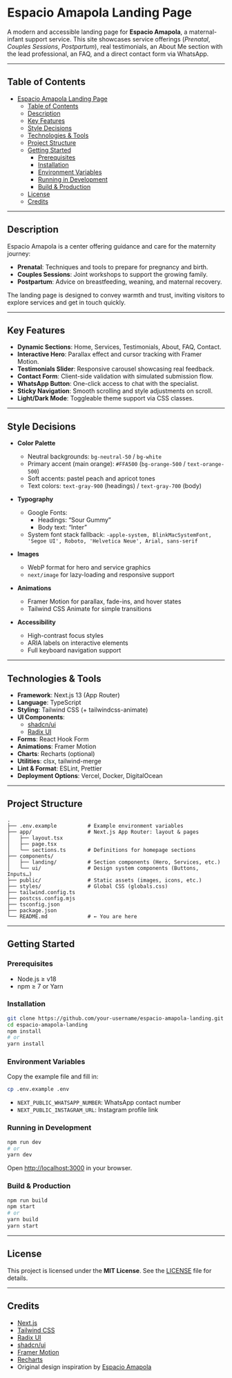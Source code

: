 # Espacio Amapola Landing Page

A modern and accessible landing page for **Espacio Amapola**, a maternal-infant support service. This site showcases service offerings (_Prenatal_, _Couples Sessions_, _Postpartum_), real testimonials, an About Me section with the lead professional, an FAQ, and a direct contact form via WhatsApp.

---

## Table of Contents

- [Espacio Amapola Landing Page](#espacio-amapola-landing-page)
  - [Table of Contents](#table-of-contents)
  - [Description](#description)
  - [Key Features](#key-features)
  - [Style Decisions](#style-decisions)
  - [Technologies \& Tools](#technologies--tools)
  - [Project Structure](#project-structure)
  - [Getting Started](#getting-started)
    - [Prerequisites](#prerequisites)
    - [Installation](#installation)
    - [Environment Variables](#environment-variables)
    - [Running in Development](#running-in-development)
    - [Build \& Production](#build--production)
  - [License](#license)
  - [Credits](#credits)

---

## Description

Espacio Amapola is a center offering guidance and care for the maternity journey:

- **Prenatal**: Techniques and tools to prepare for pregnancy and birth.
- **Couples Sessions**: Joint workshops to support the growing family.
- **Postpartum**: Advice on breastfeeding, weaning, and maternal recovery.

The landing page is designed to convey warmth and trust, inviting visitors to explore services and get in touch quickly.

---

## Key Features

- **Dynamic Sections**: Home, Services, Testimonials, About, FAQ, Contact.
- **Interactive Hero**: Parallax effect and cursor tracking with Framer Motion.
- **Testimonials Slider**: Responsive carousel showcasing real feedback.
- **Contact Form**: Client-side validation with simulated submission flow.
- **WhatsApp Button**: One-click access to chat with the specialist.
- **Sticky Navigation**: Smooth scrolling and style adjustments on scroll.
- **Light/Dark Mode**: Toggleable theme support via CSS classes.

---

## Style Decisions

- **Color Palette**

  - Neutral backgrounds: `bg-neutral-50` / `bg-white`
  - Primary accent (main orange): `#FFA500` (`bg-orange-500` / `text-orange-500`)
  - Soft accents: pastel peach and apricot tones
  - Text colors: `text-gray-900` (headings) / `text-gray-700` (body)

- **Typography**

  - Google Fonts:
    - Headings: “Sour Gummy”
    - Body text: “Inter”
  - System font stack fallback: `-apple-system, BlinkMacSystemFont, 'Segoe UI', Roboto, 'Helvetica Neue', Arial, sans-serif`

- **Images**

  - WebP format for hero and service graphics
  - `next/image` for lazy-loading and responsive support

- **Animations**

  - Framer Motion for parallax, fade-ins, and hover states
  - Tailwind CSS Animate for simple transitions

- **Accessibility**

  - High-contrast focus styles
  - ARIA labels on interactive elements
  - Full keyboard navigation support

---

## Technologies & Tools

- **Framework**: Next.js 13 (App Router)
- **Language**: TypeScript
- **Styling**: Tailwind CSS (+ tailwindcss-animate)
- **UI Components**:
  - [shadcn/ui](https://ui.shadcn.com)
  - [Radix UI](https://www.radix-ui.com)
- **Forms**: React Hook Form
- **Animations**: Framer Motion
- **Charts**: Recharts (optional)
- **Utilities**: clsx, tailwind-merge
- **Lint & Format**: ESLint, Prettier
- **Deployment Options**: Vercel, Docker, DigitalOcean

---

## Project Structure

```
.
├── .env.example          # Example environment variables
├── app/                  # Next.js App Router: layout & pages
│   ├── layout.tsx
│   ├── page.tsx
│   └── sections.ts       # Definitions for homepage sections
├── components/
│   ├── landing/          # Section components (Hero, Services, etc.)
│   └── ui/               # Design system components (Buttons, Inputs…)
├── public/               # Static assets (images, icons, etc.)
├── styles/               # Global CSS (globals.css)
├── tailwind.config.ts
├── postcss.config.mjs
├── tsconfig.json
├── package.json
└── README.md             # ← You are here
```

---

## Getting Started

### Prerequisites

- Node.js ≥ v18
- npm ≥ 7 or Yarn

### Installation

```bash
git clone https://github.com/your-username/espacio-amapola-landing.git
cd espacio-amapola-landing
npm install
# or
yarn install
```

### Environment Variables

Copy the example file and fill in:

```bash
cp .env.example .env
```

- `NEXT_PUBLIC_WHATSAPP_NUMBER`: WhatsApp contact number
- `NEXT_PUBLIC_INSTAGRAM_URL`: Instagram profile link

### Running in Development

```bash
npm run dev
# or
yarn dev
```

Open [http://localhost:3000](http://localhost:3000) in your browser.

### Build & Production

```bash
npm run build
npm start
# or
yarn build
yarn start
```

---

## License

This project is licensed under the **MIT License**. See the [LICENSE](LICENSE) file for details.

---

## Credits

- [Next.js](https://nextjs.org)
- [Tailwind CSS](https://tailwindcss.com)
- [Radix UI](https://www.radix-ui.com)
- [shadcn/ui](https://ui.shadcn.com)
- [Framer Motion](https://www.framer.com/motion/)
- [Recharts](https://recharts.org)
- Original design inspiration by [Espacio Amapola](https://espacio-amapola-v2-1.vercel.app/)
